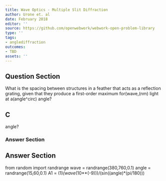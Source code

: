 ```yaml
---
title: Wave Optics - Multiple Slit Diffraction
author: Urone et. al
date: February 2018
editor: ''
source: https://github.com/openwebwork/webwork-open-problem-library
type: ''
tags:
- anglediffraction
outcomes:
- TBD
assets: ''
---
```


## Question Section 

What is the spacing between structures in a feather that acts as a reflection grating, given that they produce a first-order maximum for(wave,(nm) light at a(angle^circ)  angle?
## C
 angle?
### Answer Section


## Answer Section

from random import randrange
wave = randrange(380,760,0.1)
angle = randrange(15,60,0.1)
A1 = (1)*(wave*(10**(-9)))/(sin((angle)*(pi/180)))